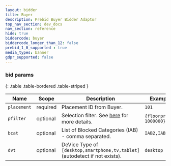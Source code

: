 ```yaml
---
layout: bidder
title: Buyer
description: Prebid Buyer Bidder Adaptor
top_nav_section: dev_docs
nav_section: reference
hide: true
biddercode: buyer
biddercode_longer_than_12: false
prebid_1_0_supported : true
media_types: banner
gdpr_supported: false
---
```



### bid params

{: .table .table-bordered .table-striped }

| Name          | Scope    | Description                                                                | Example                | Type            |
|---------------|----------|----------------------------------------------------------------------------|------------------------|-----------------|
| `placement`   | required | Placement ID from Buyer.                                                   | `101`                  | `string`        |
| `pfilter`     | optional | Selection filter. See [here](https://github.com/prebid/Prebid.js/blob/master/modules/buyerBidAdapter.md) for more details.                            | `{floorprice: 1000000}`| `object`        |
| `bcat`        | optional | List of  Blocked Categories (IAB) - comma separated.                       | `IAB2,IAB4`            | `string`        |
| `dvt`         | optional | DeVice Type of `[desktop,smartphone,tv,tablet]` (autodetect if not exists). | `desktop`              | `string`        |
